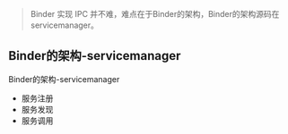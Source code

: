 > Binder 实现 IPC 并不难，难点在于Binder的架构，Binder的架构源码在 servicemanager。

## Binder的架构-servicemanager

Binder的架构-servicemanager

- 服务注册
- 服务发现
- 服务调用



